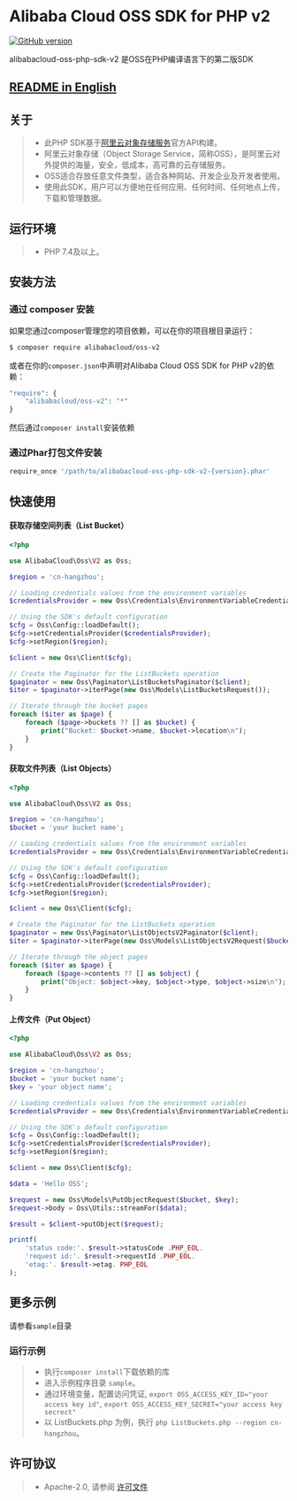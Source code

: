 # Alibaba Cloud OSS SDK for PHP v2

[![GitHub version](https://badge.fury.io/gh/aliyun%2Falibabacloud-oss-php-sdk-v2.svg)](https://badge.fury.io/gh/aliyun%2Falibabacloud-oss-php-sdk-v2)

alibabacloud-oss-php-sdk-v2 是OSS在PHP编译语言下的第二版SDK

## [README in English](README.md)

## 关于
> - 此PHP SDK基于[阿里云对象存储服务](http://www.aliyun.com/product/oss/)官方API构建。
> - 阿里云对象存储（Object Storage Service，简称OSS），是阿里云对外提供的海量，安全，低成本，高可靠的云存储服务。
> - OSS适合存放任意文件类型，适合各种网站、开发企业及开发者使用。
> - 使用此SDK，用户可以方便地在任何应用、任何时间、任何地点上传，下载和管理数据。

## 运行环境
> - PHP 7.4及以上。

## 安装方法
### 通过 composer 安装
如果您通过composer管理您的项目依赖，可以在你的项目根目录运行：
```bash
$ composer require alibabacloud/oss-v2
```
或者在你的`composer.json`中声明对Alibaba Cloud OSS SDK for PHP v2的依赖：
```php
"require": {
    "alibabacloud/oss-v2": "*"
}
```
然后通过`composer install`安装依赖

### 通过Phar打包文件安装
```bash
require_once '/path/to/alibabacloud-oss-php-sdk-v2-{version}.phar'
```

## 快速使用
#### 获取存储空间列表（List Bucket）
```php
<?php

use AlibabaCloud\Oss\V2 as Oss;

$region = 'cn-hangzhou';

// Loading credentials values from the environment variables
$credentialsProvider = new Oss\Credentials\EnvironmentVariableCredentialsProvider();

// Using the SDK's default configuration
$cfg = Oss\Config::loadDefault();
$cfg->setCredentialsProvider($credentialsProvider);
$cfg->setRegion($region);

$client = new Oss\Client($cfg);

// Create the Paginator for the ListBuckets operation
$paginator = new Oss\Paginator\ListBucketsPaginator($client);
$iter = $paginator->iterPage(new Oss\Models\ListBucketsRequest());

// Iterate through the bucket pages
foreach ($iter as $page) {
    foreach ($page->buckets ?? [] as $bucket) {
        print("Bucket: $bucket->name, $bucket->location\n");
    }
}
```

#### 获取文件列表（List Objects）
```php
<?php

use AlibabaCloud\Oss\V2 as Oss;

$region = 'cn-hangzhou';
$bucket = 'your bucket name';

// Loading credentials values from the environment variables
$credentialsProvider = new Oss\Credentials\EnvironmentVariableCredentialsProvider();

// Using the SDK's default configuration
$cfg = Oss\Config::loadDefault();
$cfg->setCredentialsProvider($credentialsProvider);
$cfg->setRegion($region);

$client = new Oss\Client($cfg);

# Create the Paginator for the ListBuckets operation
$paginator = new Oss\Paginator\ListObjectsV2Paginator($client);
$iter = $paginator->iterPage(new Oss\Models\ListObjectsV2Request($bucket));

// Iterate through the object pages
foreach ($iter as $page) {
    foreach ($page->contents ?? [] as $object) {
        print("Object: $object->key, $object->type, $object->size\n");
    }
}
```

#### 上传文件（Put Object）
```php
<?php

use AlibabaCloud\Oss\V2 as Oss;

$region = 'cn-hangzhou';
$bucket = 'your bucket name';
$key = 'your object name';

// Loading credentials values from the environment variables
$credentialsProvider = new Oss\Credentials\EnvironmentVariableCredentialsProvider();

// Using the SDK's default configuration
$cfg = Oss\Config::loadDefault();
$cfg->setCredentialsProvider($credentialsProvider);
$cfg->setRegion($region);

$client = new Oss\Client($cfg);

$data = 'Hello OSS';

$request = new Oss\Models\PutObjectRequest($bucket, $key);
$request->body = Oss\Utils::streamFor($data);

$result = $client->putObject($request);

printf(
    'status code:'. $result->statusCode .PHP_EOL.
    'request id:'. $result->requestId .PHP_EOL.
    'etag:'. $result->etag. PHP_EOL
);
```

## 更多示例
请参看`sample`目录

### 运行示例
> - 执行`composer install`下载依赖的库
> - 进入示例程序目录 `sample`。
> - 通过环境变量，配置访问凭证, `export OSS_ACCESS_KEY_ID="your access key id"`, `export OSS_ACCESS_KEY_SECRET="your access key secrect"`
> - 以 ListBuckets.php 为例，执行 `php ListBuckets.php --region cn-hangzhou`。

## 许可协议
> - Apache-2.0, 请参阅 [许可文件](LICENSE)